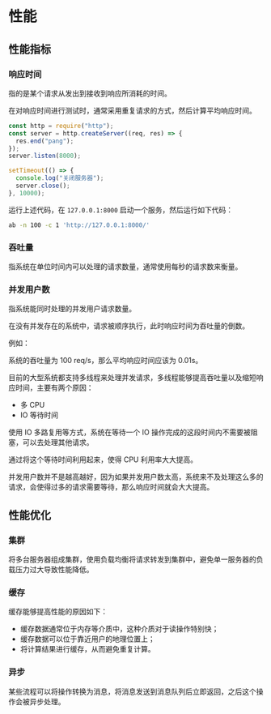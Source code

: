 # 性能

## 性能指标

### 响应时间

指的是某个请求从发出到接收到响应所消耗的时间。

在对响应时间进行测试时，通常采用重复请求的方式，然后计算平均响应时间。

<div class="run"></div>

```js
const http = require("http");
const server = http.createServer((req, res) => {
  res.end("pang");
});
server.listen(8000);

setTimeout(() => {
  console.log("关闭服务器");
  server.close();
}, 10000);
```

运行上述代码，在 `127.0.0.1:8000` 启动一个服务，然后运行如下代码：

<div class="run"></div>

```sh
ab -n 100 -c 1 'http://127.0.0.1:8000/'
```

### 吞吐量

指系统在单位时间内可以处理的请求数量，通常使用每秒的请求数来衡量。

### 并发用户数

指系统能同时处理的并发用户请求数量。

在没有并发存在的系统中，请求被顺序执行，此时响应时间为吞吐量的倒数。

例如：

系统的吞吐量为 100 req/s，那么平均响应时间应该为 0.01s。

目前的大型系统都支持多线程来处理并发请求，多线程能够提高吞吐量以及缩短响应时间，主要有两个原因：

- 多 CPU
- IO 等待时间

使用 IO 多路复用等方式，系统在等待一个 IO 操作完成的这段时间内不需要被阻塞，可以去处理其他请求。

通过将这个等待时间利用起来，使得 CPU 利用率大大提高。

并发用户数并不是越高越好，因为如果并发用户数太高，系统来不及处理这么多的请求，会使得过多的请求需要等待，那么响应时间就会大大提高。

## 性能优化

### 集群

将多台服务器组成集群，使用负载均衡将请求转发到集群中，避免单一服务器的负载压力过大导致性能降低。

### 缓存

缓存能够提高性能的原因如下：

- 缓存数据通常位于内存等介质中，这种介质对于读操作特别快；
- 缓存数据可以位于靠近用户的地理位置上；
- 将计算结果进行缓存，从而避免重复计算。

### 异步

某些流程可以将操作转换为消息，将消息发送到消息队列后立即返回，之后这个操作会被异步处理。
